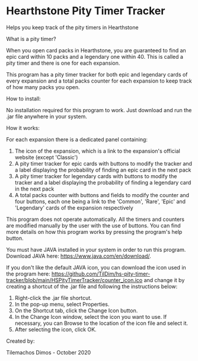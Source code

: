 # Hearthstone Pity Timer Tracker
Helps you keep track of the pity timers in Hearthstone

What is a pity timer?

When you open card packs in Hearthstone, you are guaranteed to find an epic card within 10 packs and a legendary one within 40. This is called a pity timer and there is one for each expansion.

This program has a pity timer tracker for both epic and legendary cards of every expansion and a total packs counter for each expansion to keep track of how many packs you open.

How to install:

No installation required for this program to work. Just download and run the .jar file anywhere in your system.

How it works:

For each expansion there is a dedicated panel containing:
1) The icon of the expansion, which is a link to the expansion's official website (except 'Classic')
2) A pity timer tracker for epic cards with buttons to modify the tracker and a label displaying the probability of finding an epic card in the next pack
3) A pity timer tracker for legendary cards with buttons to modify the tracker and a label displaying the probability of finding a legendary card in the next pack
4) A total packs counter with buttons and fields to modify the counter and four buttons, each one being a link to the 'Common', 'Rare', 'Epic' and 'Legendary' cards 
   of the expansion respectively

This program does not operate automatically. All the timers and counters are modified manually by the user with the use of buttons.
You can find more details on how this program works by pressing the program's help button.

You must have JAVA installed in your system in order to run this program. Download JAVA here: https://www.java.com/en/download/.

If you don't like the default JAVA icon, you can download the icon used in the program here: https://github.com/TilDim/hs-pity-timer-tracker/blob/main/HSPityTimerTracker/counter_icon.ico and change it by creating a shortcut of the .jar file and following the instructions below:
1) Right-click the .jar file shortcut.
2) In the pop-up menu, select Properties.
3) On the Shortcut tab, click the Change Icon button.
4) In the Change Icon window, select the icon you want to use. If necessary, you can Browse to the location of the icon file and select it.
5) After selecting the icon, click OK.

Created by:

Tilemachos Dimos  -  October 2020
